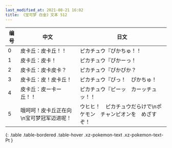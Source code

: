 ```yaml
---
last_modified_at: 2021-08-21 16:02
title: 《宝可梦 白金》文本 512
---
```

| 编号 | 中文 | 日文 |
| ---- | ---- | ---- |
| 0 | 皮卡丘：皮卡丘！！ | ピカチュウ『ぴかちゅ！！ |
| 1 | 皮卡丘：皮卡！ | ピカチュウ『ぴかーっ！ |
| 2 | 皮卡丘：皮卡皮卡？ | ピカチュウ『ぴかぴか？ |
| 3 | 皮卡丘：皮！皮卡丘！ | ピカチュウ『ぴっ！　ぴかちゅ！ |
| 4 | 皮卡丘：皮ー卡ー丘！！ | ピカチュウ『ピーッ　カーッチュッ！！ |
| 5 | 哦呵呵！皮卡丘正在向\n宝可梦冠军迈进呢！ | ウヒヒ！　ピカチュウだらけで\nポケモン　チャンピオンを　めざすぞ！ |
{: .table .table-bordered .table-hover .xz-pokemon-text .xz-pokemon-text-Pt }